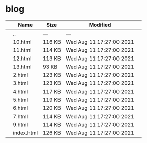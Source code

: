 # blog

<table><thead><tr class="header"><th></th><th>Name</th><th>Size</th><th>Modified</th><th></th></tr></thead><tbody><tr class="odd"><td></td><td><span class="goup">..</span></td><td>—</td><td>—</td><td></td></tr><tr class="even"><td></td><td><span class="name">10.html</span></td><td>116 KB</td><td>Wed Aug 11 17:27:00 2021</td><td></td></tr><tr class="odd"><td></td><td><span class="name">11.html</span></td><td>114 KB</td><td>Wed Aug 11 17:27:00 2021</td><td></td></tr><tr class="even"><td></td><td><span class="name">12.html</span></td><td>113 KB</td><td>Wed Aug 11 17:27:00 2021</td><td></td></tr><tr class="odd"><td></td><td><span class="name">13.html</span></td><td>93 KB</td><td>Wed Aug 11 17:27:00 2021</td><td></td></tr><tr class="even"><td></td><td><span class="name">2.html</span></td><td>123 KB</td><td>Wed Aug 11 17:27:00 2021</td><td></td></tr><tr class="odd"><td></td><td><span class="name">3.html</span></td><td>123 KB</td><td>Wed Aug 11 17:27:00 2021</td><td></td></tr><tr class="even"><td></td><td><span class="name">4.html</span></td><td>117 KB</td><td>Wed Aug 11 17:27:00 2021</td><td></td></tr><tr class="odd"><td></td><td><span class="name">5.html</span></td><td>119 KB</td><td>Wed Aug 11 17:27:00 2021</td><td></td></tr><tr class="even"><td></td><td><span class="name">6.html</span></td><td>120 KB</td><td>Wed Aug 11 17:27:00 2021</td><td></td></tr><tr class="odd"><td></td><td><span class="name">7.html</span></td><td>114 KB</td><td>Wed Aug 11 17:27:00 2021</td><td></td></tr><tr class="even"><td></td><td><span class="name">9.html</span></td><td>114 KB</td><td>Wed Aug 11 17:27:00 2021</td><td></td></tr><tr class="odd"><td></td><td><span class="name">index.html</span></td><td>126 KB</td><td>Wed Aug 11 17:27:00 2021</td><td></td></tr></tbody></table>
